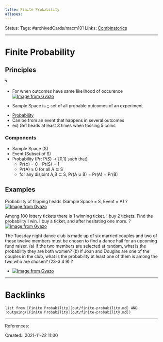 ```yaml
---
title: Finite Probability
aliases:
---
```

Status:
Tags: #archivedCards/macm101
Links: [Combinatorics](out/combinatorics.md)
___

# Finite Probability

## Principles
?
- For when outcomes have same likelihood of occurence
[![Image from Gyazo](https://i.gyazo.com/76ce9da559f0e8c86a0fc09d5cc686f1.png)](https://gyazo.com/76ce9da559f0e8c86a0fc09d5cc686f1)
<!--SR:!2021-12-12,3,130-->

- Sample Space is ;; set of all probable outcomes of an experiment
<!--SR:!2021-12-22,14,190-->
- [Probability](None)
- Can be from an event that happens in several outcomes
- ex) Get heads at least 3 times when tossing 5 coins

### Components
- Sample Space (S)
- Event (Subset of S)
- Probability (Pr: P(S) -> [0,1] such that)
	- Pr(∅) = 0 - Pr(S) = 1
	- Pr(A) ≥ 0 for all A ⊆ S
	- for any disjoint A,B ⊆ S, Pr(A ∪ B) = Pr(A) + Pr(B)

## Examples
Probability of flipping heads (Sample Space = S, Event = A)
?
[![Image from Gyazo](https://i.gyazo.com/b9236049b00d7893693c6d523001076f.png)](https://gyazo.com/b9236049b00d7893693c6d523001076f)
<!--SR:!2021-12-10,7,190-->

Among 100 lottery tickets there is 1 winning ticket. I buy 2 tickets. Find the probability I win.
I buy a ticket, and after hesitating one more.
?
[![Image from Gyazo](https://i.gyazo.com/8859bfae967f8b0c06d78f4c85b0000e.png)](https://gyazo.com/8859bfae967f8b0c06d78f4c85b0000e)
<!--SR:!2021-12-20,11,170-->

The Tuesday night dance club is made up of six married couples and two of these twelve members must be chosen to find a dance hail for an upcoming fund raiser, (a) If the two members are selected at random, what is the probability they are both women? (b) If Joan and Douglas are one of the couples in the club, what is the probability at least one of them is among the two who are chosen? (23-3.4 9)
?
- [![Image from Gyazo](https://i.gyazo.com/311aec291fd684ba21a1aacb3cdd7856.png)](https://gyazo.com/311aec291fd684ba21a1aacb3cdd7856)
<!--SR:!2021-12-14,7,150-->

___

# Backlinks
```dataview
list from [Finite Probability](out/finite-probability.md) AND !outgoing([Finite Probability](out/finite-probability.md))
```
___
References:

Created:: 2021-11-22 11:00
